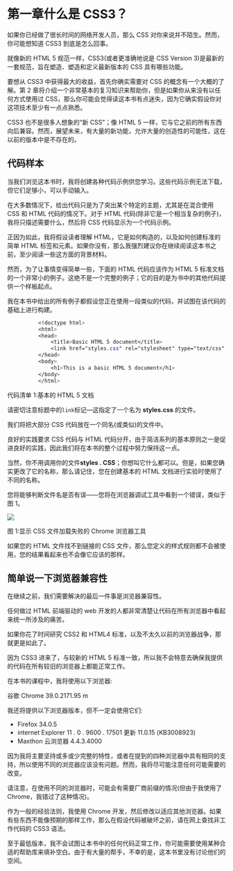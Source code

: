 # 第一章什么是 CSS3？

如果你已经做了很长时间的网络开发人员，那么 CSS 对你来说并不陌生。然而，你可能想知道 CSS3 到底是怎么回事。

就像新的 HTML 5 规范一样，CSS3(或者更准确地说是 CSS Version 3)是最新的一套规范，旨在塑造、塑造和定义最新版本的 CSS 具有哪些功能。

要想从 CSS3 中获得最大的收益，首先你确实需要对 CSS 的概念有一个大概的了解。第 2 章将介绍一个非常基本的复习知识来帮助你，但是如果你从来没有以任何方式使用过 CSS，那么你可能会觉得读这本书有点迷失，因为它确实假设你对这项技术至少有一点点熟悉。

CSS3 也不是很多人想象的“新 CSS”；像 HTML 5 一样，它与它之前的所有东西向后兼容。然而，展望未来，有大量的新功能，允许大量的创造性的可能性，这在以前的版本中是不存在的。

## 代码样本

当我们浏览这本书时，我将创建各种代码示例供您学习。这些代码示例无法下载，但它们足够小，可以手动输入。

在大多数情况下，给出代码只是为了突出某个特定的主题，尤其是在混合使用 CSS 和 HTML 代码的情况下。对于 HTML 代码(除非它是一个相当复杂的例子)，我将只描述需要什么，然后将 CSS 代码显示为一个代码示例。

正因为如此，我将假设读者理解 HTML，它是如何构造的，以及如何创建标准的简单 HTML 标签和元素。如果你没有，那么我强烈建议你在继续阅读这本书之前，至少阅读一些这方面的背景材料。

然而，为了让事情变得简单一些，下面的 HTML 代码应该作为 HTML 5 标准文档的一个非常小的例子。这绝不是一个完整的例子；它的目的是为书中的其他代码提供一个样板起点。

我在本书中给出的所有例子都假设您正在使用一段类似的代码，并试图在该代码的基础上进行构建。

```css
          <!doctype html>
          <html>
          <head>
              <title>Basic HTML 5 document</title>
              <link href="styles.css" rel="stylesheet" type="text/css" />
          </head>
          <body>
              <h1>This is a basic HTML 5 document</h1>
          </body>
          </html>

```

代码清单 1:基本的 HTML 5 文档

请密切注意标题中的`link`标记—这指定了一个名为 **styles.css** 的文件。

我们将把大部分 CSS 代码放在一个同名(或类似)的文件中。

良好的实践要求 CSS 代码与 HTML 代码分开，由于简洁系列的基本原则之一是促进良好的实践，因此我们将在本书的整个过程中努力保持这一点。

当然，你不用调用你的文件**styles . CSS**；你想叫它什么都可以。但是，如果您确实更改了它的名称，那么请记住，您在创建基本的 HTML 文档进行实验时使用了不同的名称。

您将能够判断文件名是否有误——您将在浏览器调试工具中看到一个错误，类似于图 1。

![](../Images/image001.jpg)

图 1:显示 CSS 文件加载失败的 Chrome 浏览器工具

如果您的 HTML 文件找不到链接的 CSS 文件，那么您定义的样式规则都不会被使用，您的结果看起来也不会像它应该的那样。

## 简单说一下浏览器兼容性

在继续之前，我们需要解决的最后一件事是浏览器兼容性。

任何做过 HTML 前端驱动的 web 开发的人都非常清楚让代码在所有浏览器中看起来统一所涉及的痛苦。

如果你花了时间研究 CSS2 和 HTML4 标准，以及不太久以前的浏览器战争，那就更是如此了。

因为 CSS3 进来了，与较新的 HTML 5 标准一致，所以我不会特意去确保我提供的代码在所有较旧的浏览器上都能正常工作。

在本书的课程中，我将使用以下浏览器:

谷歌 Chrome 39.0.2171.95 m

我还将提供以下浏览器版本，但不一定会使用它们:

*   Firefox 34.0.5
*   internet Explorer 11 . 0 . 9600 . 17501 更新 11.0.15 (KB3008923)
*   Maxthon 云浏览器 4.4.3.4000

因为我将主要坚持或多或少完整的特性，或者在提到的四种浏览器中具有相同的支持，所以使用不同的浏览器应该没有问题。然而，我将尽可能注意任何可能需要的改变。

请注意，在使用不同的浏览器时，可能会有需要厂商前缀的情况(但由于我使用了 Chrome，我错过了这种情况)。

作为一般的经验法则，我使用 Chrome 开发，然后修改以适应其他浏览器。如果有些东西不能像预期的那样工作，那么在假设代码被破坏之前，请在网上查找非工作代码的 CSS3 语法。

至于最低版本，我不会试图让本书中的任何代码正常工作，你可能需要使用某种合适的帮助库来填补空白。由于有大量的帮手，不幸的是，这本书里没有讨论他们的空间。